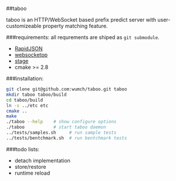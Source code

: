 ##taboo

taboo is an HTTP/WebSocket based prefix predict server with user-customizeable property matching feature.

###requirements:
all requrements are shiped as `git submodule`.
+ [RapidJSON](https://github.com/wumch/rapidjson.git)
+ [websocketpp](https://github.com/wumch/websocketpp.git)
+ [stage](https://github.com/wumch/stage.git)
+ cmake >= 2.8

###installation:
```bash
git clone git@github.com:wumch/taboo.git taboo
mkdir taboo taboo/build
cd taboo/build
ln -s ../etc etc
cmake ..
make
./taboo --help    # show configure options
./taboo			  # start taboo daemon
../tests/samples.sh		# run sample tests
../tests/bentchmark.sh  # run bentchmark tests
```

###todo lists:
+ detach implementation
+ store/restore
+ runtime reload